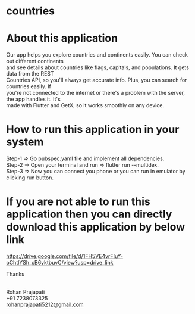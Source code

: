 # countries

# About this application
Our app helps you explore countries and continents easily. You can check out different continents<br>
and see details about countries like flags, capitals, and populations. It gets data from the REST<br>
Countries API, so you'll always get accurate info. Plus, you can search for countries easily. If<br>
you're not connected to the internet or there's a problem with the server, the app handles it. It's<br>
made with Flutter and GetX, so it works smoothly on any device.<br>

# How to run this application in your system

Step-1 => Go pubspec.yaml file and implement all dependencies.<br>
Step-2 => Open your terminal and run => flutter run --multidex.<br>
Step-3 => Now you can connect you phone or you can run in emulator by clicking run button.<br>

# If you are not able to run this application then you can directly download this application by below link
https://drive.google.com/file/d/1FH5VE4vrFIuY-oChtlYSh_cB6vktbuvC/view?usp=drive_link<br>

Thanks<br><br>

Rohan Prajapati<br>
+91 7238073325<br>
rohanprajapati5212@gmail.com<br>
